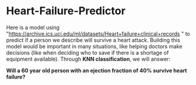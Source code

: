 # Heart-Failure-Predictor

Here is a model using "https://archive.ics.uci.edu/ml/datasets/Heart+failure+clinical+records " to predict if a person we describe will survive a heart attack. Building this model would be important in many situations, like helping doctors make decisions (like when deciding who to save if there is a shortage of equipment available). 
Through **KNN classification**, we will answer:

**Will a 60 year old person with an ejection fraction of 40% survive heart failure?**
